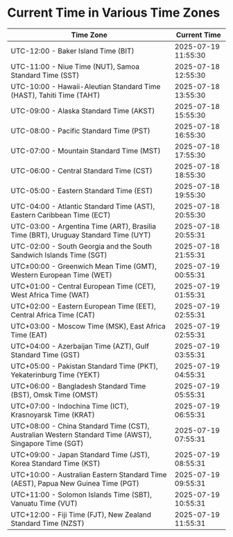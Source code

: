 # Current Time in Various Time Zones

| Time Zone | Current Time |
|-----------|--------------|
| UTC-12:00 - Baker Island Time (BIT) | 2025-07-19 11:55:30 |
| UTC-11:00 - Niue Time (NUT), Samoa Standard Time (SST) | 2025-07-18 12:55:30 |
| UTC-10:00 - Hawaii-Aleutian Standard Time (HAST), Tahiti Time (TAHT) | 2025-07-18 13:55:30 |
| UTC-09:00 - Alaska Standard Time (AKST) | 2025-07-18 15:55:30 |
| UTC-08:00 - Pacific Standard Time (PST) | 2025-07-18 16:55:30 |
| UTC-07:00 - Mountain Standard Time (MST) | 2025-07-18 17:55:30 |
| UTC-06:00 - Central Standard Time (CST) | 2025-07-18 18:55:30 |
| UTC-05:00 - Eastern Standard Time (EST) | 2025-07-18 19:55:30 |
| UTC-04:00 - Atlantic Standard Time (AST), Eastern Caribbean Time (ECT) | 2025-07-18 20:55:30 |
| UTC-03:00 - Argentina Time (ART), Brasília Time (BRT), Uruguay Standard Time (UYT) | 2025-07-18 20:55:31 |
| UTC-02:00 - South Georgia and the South Sandwich Islands Time (SGT) | 2025-07-18 21:55:31 |
| UTC±00:00 - Greenwich Mean Time (GMT), Western European Time (WET) | 2025-07-19 00:55:31 |
| UTC+01:00 - Central European Time (CET), West Africa Time (WAT) | 2025-07-19 01:55:31 |
| UTC+02:00 - Eastern European Time (EET), Central Africa Time (CAT) | 2025-07-19 02:55:31 |
| UTC+03:00 - Moscow Time (MSK), East Africa Time (EAT) | 2025-07-19 02:55:31 |
| UTC+04:00 - Azerbaijan Time (AZT), Gulf Standard Time (GST) | 2025-07-19 03:55:31 |
| UTC+05:00 - Pakistan Standard Time (PKT), Yekaterinburg Time (YEKT) | 2025-07-19 04:55:31 |
| UTC+06:00 - Bangladesh Standard Time (BST), Omsk Time (OMST) | 2025-07-19 05:55:31 |
| UTC+07:00 - Indochina Time (ICT), Krasnoyarsk Time (KRAT) | 2025-07-19 06:55:31 |
| UTC+08:00 - China Standard Time (CST), Australian Western Standard Time (AWST), Singapore Time (SGT) | 2025-07-19 07:55:31 |
| UTC+09:00 - Japan Standard Time (JST), Korea Standard Time (KST) | 2025-07-19 08:55:31 |
| UTC+10:00 - Australian Eastern Standard Time (AEST), Papua New Guinea Time (PGT) | 2025-07-19 09:55:31 |
| UTC+11:00 - Solomon Islands Time (SBT), Vanuatu Time (VUT) | 2025-07-19 10:55:31 |
| UTC+12:00 - Fiji Time (FJT), New Zealand Standard Time (NZST) | 2025-07-19 11:55:31 |
